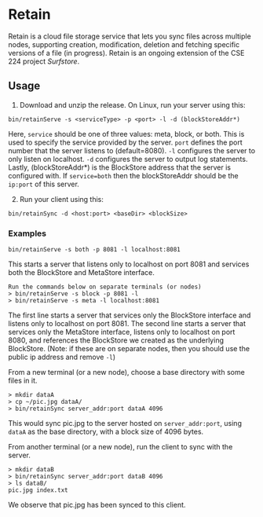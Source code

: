 # Retain

Retain is a cloud file storage service that lets you sync files across multiple nodes, supporting creation, modification, deletion and fetching specific versions of a file (in progress). Retain is an ongoing extension of the CSE 224 project *Surfstore*.

## Usage
1. Download and unzip the release. On Linux, run your server using this:
```shell
bin/retainServe -s <serviceType> -p <port> -l -d (blockStoreAddr*)
```
Here, `service` should be one of three values: meta, block, or both. This is used to specify the service provided by the server. `port` defines the port number that the server listens to (default=8080). `-l` configures the server to only listen on localhost. `-d` configures the server to output log statements. Lastly, (blockStoreAddr\*) is the BlockStore address that the server is configured with. If `service=both` then the blockStoreAddr should be the `ip:port` of this server.

2. Run your client using this:
```shell
bin/retainSync -d <host:port> <baseDir> <blockSize>
```

### Examples
```shell
bin/retainServe -s both -p 8081 -l localhost:8081
```
This starts a server that listens only to localhost on port 8081 and services both the BlockStore and MetaStore interface.

```shell
Run the commands below on separate terminals (or nodes)
> bin/retainServe -s block -p 8081 -l
> bin/retainServe -s meta -l localhost:8081
```
The first line starts a server that services only the BlockStore interface and listens only to localhost on port 8081. The second line starts a server that services only the MetaStore interface, listens only to localhost on port 8080, and references the BlockStore we created as the underlying BlockStore. (Note: if these are on separate nodes, then you should use the public ip address and remove `-l`)

From a new terminal (or a new node), choose a base directory with some files in it.
```shell
> mkdir dataA
> cp ~/pic.jpg dataA/ 
> bin/retainSync server_addr:port dataA 4096
```
This would sync pic.jpg to the server hosted on `server_addr:port`, using `dataA` as the base directory, with a block size of 4096 bytes.

From another terminal (or a new node), run the client to sync with the server.
```shell
> mkdir dataB
> bin/retainSync server_addr:port dataB 4096
> ls dataB/
pic.jpg index.txt
```
We observe that pic.jpg has been synced to this client.
